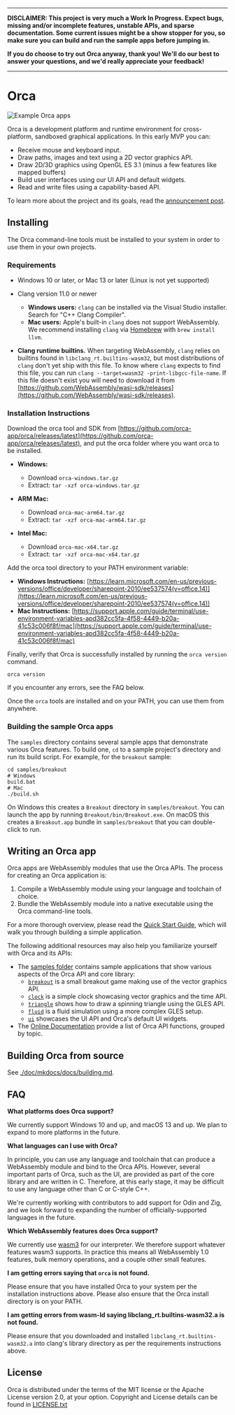 ------
**DISCLAIMER: This project is very much a Work In Progress. Expect bugs, missing and/or incomplete features, unstable APIs, and sparse documentation. Some current issues might be a show stopper for you, so make sure you can build and run the sample apps before jumping in.**

**If you do choose to try out Orca anyway, thank you! We'll do our best to answer your questions, and we'd really appreciate your feedback!**

------

# Orca

![Example Orca apps](doc/images/orca-apps-lg.webp)

Orca is a development platform and runtime environment for cross-platform, sandboxed graphical applications. In this early MVP you can:

- Receive mouse and keyboard input.
- Draw paths, images and text using a 2D vector graphics API.
- Draw 2D/3D graphics using OpenGL ES 3.1 (minus a few features like mapped buffers)
- Build user interfaces using our UI API and default widgets.
- Read and write files using a capability-based API.

To learn more about the project and its goals, read the [announcement post](https://orca-app.dev/posts/230607/orca_announcement.html).

## Installing

The Orca command-line tools must be installed to your system in order to use them in your own projects.

### Requirements

- Windows 10 or later, or Mac 13 or later (Linux is not yet supported)

- Clang version 11.0 or newer
	- **Windows users:** `clang` can be installed via the Visual Studio installer. Search for "C++ Clang Compiler".
	- **Mac users:** Apple's built-in `clang` does not support WebAssembly. We recommend installing `clang` via [Homebrew](https://brew.sh/) with `brew install llvm`.
- **Clang runtime builtins.** When targeting WebAssembly, `clang` relies on builtins found in `libclang_rt.builtins-wasm32`, but most distributions of `clang` don't yet ship with this file. To know where `clang` expects to find this file, you can run `clang --target=wasm32 -print-libgcc-file-name`. If this file doesn't exist you will need to download it from [https://github.com/WebAssembly/wasi-sdk/releases](https://github.com/WebAssembly/wasi-sdk/releases). 

### Installation Instructions

Download the orca tool and SDK from [https://github.com/orca-app/orca/releases/latest](https://github.com/orca-app/orca/releases/latest), and put the orca folder where you want orca to be installed.

- **Windows:**  
	- Download `orca-windows.tar.gz`  
	- Extract: `tar -xzf orca-windows.tar.gz`

- **ARM Mac:**  
	- Download `orca-mac-arm64.tar.gz`  
	- Extract: `tar -xzf orca-mac-arm64.tar.gz`

- **Intel Mac:**  
	- Download `orca-mac-x64.tar.gz`  
	- Extract: `tar -xzf orca-mac-x64.tar.gz`

Add the orca tool directory to your PATH environment variable:  

- **Windows Instructions:** [https://learn.microsoft.com/en-us/previous-versions/office/developer/sharepoint-2010/ee537574(v=office.14)](https://learn.microsoft.com/en-us/previous-versions/office/developer/sharepoint-2010/ee537574(v=office.14))
- **Mac Instructions:** [https://support.apple.com/guide/terminal/use-environment-variables-apd382cc5fa-4f58-4449-b20a-41c53c006f8f/mac](https://support.apple.com/guide/terminal/use-environment-variables-apd382cc5fa-4f58-4449-b20a-41c53c006f8f/mac)

Finally, verify that Orca is successfully installed by running the `orca version` command.

```
orca version
```

If you encounter any errors, see the FAQ below.

Once the `orca` tools are installed and on your PATH, you can use them from anywhere.

### Building the sample Orca apps

The `samples` directory contains several sample apps that demonstrate various Orca features. To build one, `cd` to a sample project's directory and run its build script. For example, for the `breakout` sample:

```
cd samples/breakout
# Windows
build.bat
# Mac
./build.sh
```

On Windows this creates a `Breakout` directory in `samples/breakout`. You can launch the app by running `Breakout/bin/Breakout.exe`. On macOS this creates a `Breakout.app` bundle in `samples/breakout` that you can double-click to run.

## Writing an Orca app

Orca apps are WebAssembly modules that use the Orca APIs. The process for creating an Orca application is:

1. Compile a WebAssembly module using your language and toolchain of choice.
2. Bundle the WebAssembly module into a native executable using the Orca command-line tools.

For a more thorough overview, please read the [Quick Start Guide](./doc/mkdocs/docs/QuickStart.md), which will walk you through building a simple application.

The following additional resources may also help you familiarize yourself with Orca and its APIs:

- The [samples folder](./samples) contains sample applications that show various aspects of the Orca API and core library:
	- [`breakout`](./samples/breakout) is a small breakout game making use of the vector graphics API.
	- [`clock`](./samples/clock) is a simple clock showcasing vector graphics and the time API.
	- [`triangle`](./samples/triangle) shows how to draw a spinning triangle using the GLES API.
	- [`fluid`](./samples/fluid) is a fluid simulation using a more complex GLES setup.
	- [`ui`](./samples/ui) showcases the UI API and Orca's default UI widgets.
- The [Online Documentation](https://docs.orca-app.dev) provide a list of Orca API functions, grouped by topic.

## Building Orca from source

See [./doc/mkdocs/docs/building.md](Building.md).


## FAQ

**What platforms does Orca support?**

We currently support Windows 10 and up, and macOS 13 and up. We plan to expand to more platforms in the future.

**What languages can I use with Orca?**

In principle, you can use any language and toolchain that can produce a WebAssembly module and bind to the Orca APIs. However, several important parts of Orca, such as the UI, are provided as part of the core library and are written in C. Therefore, at this early stage, it may be difficult to use any language other than C or C-style C++.

We're currently working with contributors to add support for Odin and Zig, and we look forward to expanding the number of officially-supported languages in the future.

**Which WebAssembly features does Orca support?**

We currently use [wasm3](https://github.com/wasm3/wasm3) for our interpreter. We therefore support whatever features wasm3 supports. In practice this means all WebAssembly 1.0 features, bulk memory operations, and a couple other small features.


**I am getting errors saying that `orca` is not found.**

Please ensure that you have installed Orca to your system per the installation instructions above. Please also ensure that the Orca install directory is on your PATH.

**I am getting errors from wasm-ld saying libclang_rt.builtins-wasm32.a is not found.**

Please ensure that you downloaded and installed `libclang_rt.builtins-wasm32.a` into clang's library directory as per the requirements instructions above.

## License

Orca is distributed under the terms of the  MIT license or the Apache License version 2.0, at your option. Copyright and License details can be found in [LICENSE.txt](./LICENSE.txt)
